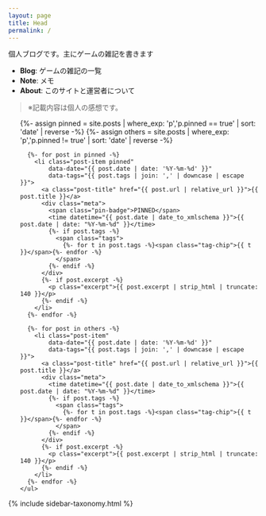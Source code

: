 ```yaml
---
layout: page
title: Head
permalink: /
---
```


個人ブログです。主にゲームの雑記を書きます

- **Blog**: ゲームの雑記の一覧  
- **Note**: メモ 
- **About**: このサイトと運営者について

> ※記載内容は個人の感想です。

<div class="two-col">
  <main class="main-col">
    <ul id="postList" class="post-list">
      {%- assign pinned = site.posts | where_exp: 'p','p.pinned == true'  | sort: 'date' | reverse -%}
      {%- assign others = site.posts | where_exp: 'p','p.pinned != true' | sort: 'date' | reverse -%}

      {%- for post in pinned -%}
        <li class="post-item pinned"
            data-date="{{ post.date | date: '%Y-%m-%d' }}"
            data-tags="{{ post.tags | join: ',' | downcase | escape }}">
          <a class="post-title" href="{{ post.url | relative_url }}">{{ post.title }}</a>
          <div class="meta">
            <span class="pin-badge">PINNED</span>
            <time datetime="{{ post.date | date_to_xmlschema }}">{{ post.date | date: "%Y-%m-%d" }}</time>
            {%- if post.tags -%}
              <span class="tags">
                {%- for t in post.tags -%}<span class="tag-chip">{{ t }}</span>{%- endfor -%}
              </span>
            {%- endif -%}
          </div>
          {%- if post.excerpt -%}
            <p class="excerpt">{{ post.excerpt | strip_html | truncate: 140 }}</p>
          {%- endif -%}
        </li>
      {%- endfor -%}

      {%- for post in others -%}
        <li class="post-item"
            data-date="{{ post.date | date: '%Y-%m-%d' }}"
            data-tags="{{ post.tags | join: ',' | downcase | escape }}">
          <a class="post-title" href="{{ post.url | relative_url }}">{{ post.title }}</a>
          <div class="meta">
            <time datetime="{{ post.date | date_to_xmlschema }}">{{ post.date | date: "%Y-%m-%d" }}</time>
            {%- if post.tags -%}
              <span class="tags">
                {%- for t in post.tags -%}<span class="tag-chip">{{ t }}</span>{%- endfor -%}
              </span>
            {%- endif -%}
          </div>
          {%- if post.excerpt -%}
            <p class="excerpt">{{ post.excerpt | strip_html | truncate: 140 }}</p>
          {%- endif -%}
        </li>
      {%- endfor -%}
    </ul>
  </main>

  {% include sidebar-taxonomy.html %}
</div>

